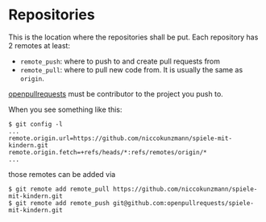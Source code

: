 ﻿Repositories
============

This is the location where the repositories shall be put.
Each repository has 2 remotes at least:

-	`remote_push`: where to push to and create pull requests from 
- 	`remote_pull`: where to pull new code from. It is usually the same as `origin`.

[openpullrequests](https://github.com/openpullrequests) must be contributor to the project you push to.

When you see something like this:

	$ git config -l
	...
	remote.origin.url=https://github.com/niccokunzmann/spiele-mit-kindern.git
	remote.origin.fetch=+refs/heads/*:refs/remotes/origin/*
	...

those remotes can be added via

	$ git remote add remote_pull https://github.com/niccokunzmann/spiele-mit-kindern.git
	$ git remote add remote_push git@github.com:openpullrequests/spiele-mit-kindern.git